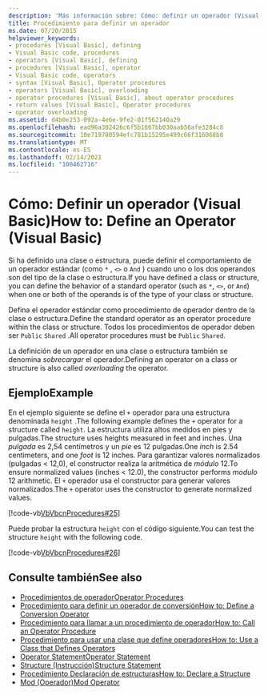```yaml
---
description: 'Más información sobre: Cómo: definir un operador (Visual Basic)'
title: Procedimiento para definir un operador
ms.date: 07/20/2015
helpviewer_keywords:
- procedures [Visual Basic], defining
- Visual Basic code, procedures
- operators [Visual Basic], defining
- procedures [Visual Basic], operator
- Visual Basic code, operators
- syntax [Visual Basic], Operator procedures
- operators [Visual Basic], overloading
- operator procedures [Visual Basic], about operator procedures
- return values [Visual Basic], Operator procedures
- operator overloading
ms.assetid: d4b0e253-092a-4e6e-9fe2-01f562140a29
ms.openlocfilehash: ead96a302426c6f5b1667bb030aab56afe3284c8
ms.sourcegitcommit: 10e719780594efc781b15295e499c66f316068b8
ms.translationtype: MT
ms.contentlocale: es-ES
ms.lasthandoff: 02/14/2021
ms.locfileid: "100462716"
---
```

# <a name="how-to-define-an-operator-visual-basic"></a><span data-ttu-id="7949e-103">Cómo: Definir un operador (Visual Basic)</span><span class="sxs-lookup"><span data-stu-id="7949e-103">How to: Define an Operator (Visual Basic)</span></span>

<span data-ttu-id="7949e-104">Si ha definido una clase o estructura, puede definir el comportamiento de un operador estándar (como `*` , `<>` o `And` ) cuando uno o los dos operandos son del tipo de la clase o estructura.</span><span class="sxs-lookup"><span data-stu-id="7949e-104">If you have defined a class or structure, you can define the behavior of a standard operator (such as `*`, `<>`, or `And`) when one or both of the operands is of the type of your class or structure.</span></span>  
  
 <span data-ttu-id="7949e-105">Defina el operador estándar como procedimiento de operador dentro de la clase o estructura.</span><span class="sxs-lookup"><span data-stu-id="7949e-105">Define the standard operator as an operator procedure within the class or structure.</span></span> <span data-ttu-id="7949e-106">Todos los procedimientos de operador deben ser `Public` `Shared` .</span><span class="sxs-lookup"><span data-stu-id="7949e-106">All operator procedures must be `Public` `Shared`.</span></span>  
  
 <span data-ttu-id="7949e-107">La definición de un operador en una clase o estructura también se denomina *sobrecargar* el operador.</span><span class="sxs-lookup"><span data-stu-id="7949e-107">Defining an operator on a class or structure is also called *overloading* the operator.</span></span>  
  
## <a name="example"></a><span data-ttu-id="7949e-108">Ejemplo</span><span class="sxs-lookup"><span data-stu-id="7949e-108">Example</span></span>  

 <span data-ttu-id="7949e-109">En el ejemplo siguiente se define el `+` operador para una estructura denominada `height` .</span><span class="sxs-lookup"><span data-stu-id="7949e-109">The following example defines the `+` operator for a structure called `height`.</span></span> <span data-ttu-id="7949e-110">La estructura utiliza altos medidos en pies y pulgadas.</span><span class="sxs-lookup"><span data-stu-id="7949e-110">The structure uses heights measured in feet and inches.</span></span> <span data-ttu-id="7949e-111">Una *pulgada* es 2,54 centímetros y un *pie* es 12 pulgadas.</span><span class="sxs-lookup"><span data-stu-id="7949e-111">One *inch* is 2.54 centimeters, and one *foot* is 12 inches.</span></span> <span data-ttu-id="7949e-112">Para garantizar valores normalizados (pulgadas < 12,0), el constructor realiza la aritmética de *módulo* 12.</span><span class="sxs-lookup"><span data-stu-id="7949e-112">To ensure normalized values (inches < 12.0), the constructor performs *modulo* 12 arithmetic.</span></span> <span data-ttu-id="7949e-113">El `+` operador usa el constructor para generar valores normalizados.</span><span class="sxs-lookup"><span data-stu-id="7949e-113">The `+` operator uses the constructor to generate normalized values.</span></span>  
  
 [!code-vb[VbVbcnProcedures#25](~/samples/snippets/visualbasic/VS_Snippets_VBCSharp/VbVbcnProcedures/VB/Class1.vb#25)]  
  
 <span data-ttu-id="7949e-114">Puede probar la estructura `height` con el código siguiente.</span><span class="sxs-lookup"><span data-stu-id="7949e-114">You can test the structure `height` with the following code.</span></span>  
  
 [!code-vb[VbVbcnProcedures#26](~/samples/snippets/visualbasic/VS_Snippets_VBCSharp/VbVbcnProcedures/VB/Class1.vb#26)]  

## <a name="see-also"></a><span data-ttu-id="7949e-115">Consulte también</span><span class="sxs-lookup"><span data-stu-id="7949e-115">See also</span></span>

- [<span data-ttu-id="7949e-116">Procedimientos de operador</span><span class="sxs-lookup"><span data-stu-id="7949e-116">Operator Procedures</span></span>](./operator-procedures.md)
- [<span data-ttu-id="7949e-117">Procedimiento para definir un operador de conversión</span><span class="sxs-lookup"><span data-stu-id="7949e-117">How to: Define a Conversion Operator</span></span>](./how-to-define-a-conversion-operator.md)
- [<span data-ttu-id="7949e-118">Procedimiento para llamar a un procedimiento de operador</span><span class="sxs-lookup"><span data-stu-id="7949e-118">How to: Call an Operator Procedure</span></span>](./how-to-call-an-operator-procedure.md)
- [<span data-ttu-id="7949e-119">Procedimiento para usar una clase que define operadores</span><span class="sxs-lookup"><span data-stu-id="7949e-119">How to: Use a Class that Defines Operators</span></span>](./how-to-use-a-class-that-defines-operators.md)
- [<span data-ttu-id="7949e-120">Operator Statement</span><span class="sxs-lookup"><span data-stu-id="7949e-120">Operator Statement</span></span>](../../../language-reference/statements/operator-statement.md)
- [<span data-ttu-id="7949e-121">Structure (Instrucción)</span><span class="sxs-lookup"><span data-stu-id="7949e-121">Structure Statement</span></span>](../../../language-reference/statements/structure-statement.md)
- [<span data-ttu-id="7949e-122">Procedimiento Declaración de estructuras</span><span class="sxs-lookup"><span data-stu-id="7949e-122">How to: Declare a Structure</span></span>](../data-types/how-to-declare-a-structure.md)
- [<span data-ttu-id="7949e-123">Mod (Operador)</span><span class="sxs-lookup"><span data-stu-id="7949e-123">Mod Operator</span></span>](../../../language-reference/operators/mod-operator.md)
